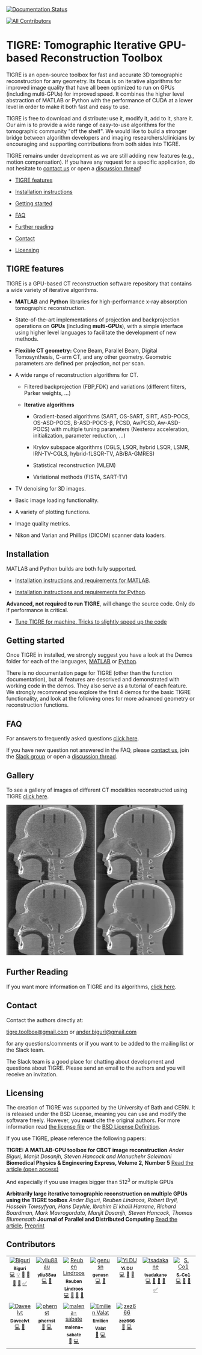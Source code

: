 [![Documentation Status](https://readthedocs.org/projects/tigre/badge/?version=latest)](https://tigre.readthedocs.io/en/latest/?badge=latest)
<!-- ALL-CONTRIBUTORS-BADGE:START - Do not remove or modify this section -->
[![All Contributors](https://img.shields.io/badge/all_contributors-12-orange.svg?style=flat-square)](#contributors-)
<!-- ALL-CONTRIBUTORS-BADGE:END -->


TIGRE: Tomographic Iterative GPU-based Reconstruction Toolbox
======

TIGRE is an open-source toolbox for fast and accurate 3D tomographic 
reconstruction for any geometry.  Its focus is on iterative algorithms 
for improved image quality that have all been optimized to run on GPUs 
(including multi-GPUs) for improved speed. It combines the higher level 
abstraction of MATLAB or Python with the performance of CUDA at a lower level in order to make 
it both fast and easy to use.

TIGRE is free to download and distribute: use it, modify it, add to it, 
share it. Our aim is to provide a wide range of easy-to-use algorithms 
for the tomographic community "off the shelf".  We would like to build a 
stronger bridge between algorithm developers and imaging 
researchers/clinicians by encouraging and supporting contributions from 
both sides into TIGRE.

TIGRE remains under development as we are still adding new features 
(e.g., motion compensation).  If you have any request for a specific 
application, do not hesitate to [contact us](#contact) or open a  [discussion thread](https://github.com/CERN/TIGRE/discussions)!

 - [TIGRE features](#features)
 
 - [Installation instructions](#installation)

 - [Getting started](#getting-started)
 
 - [FAQ](#faq)
  
 - [Further reading](#further-reading)
 
 - [Contact](#contact) 
 
 - [Licensing](#licensing)


## TIGRE features

TIGRE is a GPU-based CT reconstruction software repository that contains a wide variety of iterative algorithms.

- **MATLAB** and **Python** libraries for high-performance x-ray absorption tomographic reconstruction.

- State-of-the-art implementations of projection and backprojection operations on **GPUs** (including **multi-GPUs**), with a simple interface using higher level languages to facilitate the development of new methods.

- **Flexible CT geometry:** Cone Beam, Parallel Beam, Digital Tomosynthesis, C-arm CT, and any other geometry.  Geometric parameters are defined per projection, not per scan.

- A wide range of reconstruction algorithms for CT.

    - Filtered backprojection (FBP,FDK) and variations (different filters, Parker weights, ...)
   
    - **Iterative algorithms**
       
        - Gradient-based algorithms (SART, OS-SART, SIRT, ASD-POCS, OS-ASD-POCS, B-ASD-POCS-β, PCSD, AwPCSD, Aw-ASD-POCS) with multiple tuning parameters (Nesterov acceleration, initialization, parameter reduction, ...)
       
        - Krylov subspace algorithms (CGLS, LSQR, hybrid LSQR, LSMR, IRN-TV-CGLS, hybrid-fLSQR-TV, AB/BA-GMRES)
       
        - Statistical reconstruction (MLEM)
       
        - Variational methods (FISTA, SART-TV) 
       
- TV denoising for 3D images.
       
- Basic image loading functionality.
       
- A variety of plotting functions.
       
- Image quality metrics.

- Nikon and Varian and Phillips (DICOM) scanner data loaders. 

## Installation

MATLAB and Python builds are both fully supported.

- [Installation instructions and requirements for MATLAB](Frontispiece/MATLAB_installation.md).

- [Installation instructions and requirements for Python](Frontispiece/python_installation.md). 

**Advanced, not required to run TIGRE**, will change the source code. Only do if performance is critical.

- [Tune TIGRE for machine. Tricks to slightly speed up the code](Frontispiece/Tune_TIGRE.md)


## Getting started

Once TIGRE in installed, we strongly suggest you have a look at the Demos folder for each of the languages, [MATLAB](https://github.com/CERN/TIGRE/tree/master/MATLAB/Demos) or [Python](https://github.com/CERN/TIGRE/tree/master/Python/demos). 

There is no documentation page for TIGRE (other than the function documentation), but all features are descrived and demonstrated with working code in the demos. They also serve as a tutorial of each feature. We strongly recommend you explore the first 4 demos for the basic TIGRE functionality, and look at the following ones for more advanced geometry or reconstruction functions. 

## FAQ

For answers to frequently asked questions [click here](Frontispiece/FAQ.md).

If you have new question not answered in the FAQ, please [contact us](#contact), join the [Slack group](#contact) or open a  [discussion thread](https://github.com/CERN/TIGRE/discussions).

## Gallery

To see a gallery of images of different CT modalities reconstructed using TIGRE [click here](Frontispiece/Gallery.md).

<img src="https://raw.githubusercontent.com/AnderBiguri/PhDThesis/master/Applications/randofull.png" height="400">


## Further Reading

If you want more information on TIGRE and its algorithms, [click here](Frontispiece/Further_reading.md).


## Contact

Contact the authors directly at:

[tigre.toolbox@gmail.com](mailto:tigre.toolbox@gmail.com) or [ander.biguri@gmail.com](mailto:ander.biguri@gmail.com)

for any questions/comments or if you want to be added to the mailing list or the Slack team.

The Slack team is a good place for chatting about development and questions about TIGRE. Please send an email to the authors and you will receive an invitation.

## Licensing

The creation of TIGRE was supported by the University of Bath and CERN. It is released under the BSD License, meaning you can use and modify the software freely.  However, you **must** cite the original authors.
For more information read [the license file][1] or the [BSD License Definition][2].

If you use TIGRE, please reference the following papers:

**TIGRE: A MATLAB-GPU toolbox for CBCT image reconstruction**
*Ander Biguri, Manjit Dosanjh, Steven Hancock and Manuchehr Soleimani*
**Biomedical Physics & Engineering Express, Volume 2, Number 5**
[Read the article (open access)][3]

And especially if you use images bigger than 512<sup>3</sup> or multiple GPUs

**Arbitrarily large iterative tomographic reconstruction on multiple GPUs using the TIGRE toolbox**
*Ander Biguri, Reuben Lindroos, Robert Bryll, Hossein Towsyfyan, Hans Deyhle, Ibrahim El khalil Harrane, Richard
Boardman, Mark Mavrogordato, Manjit Dosanjh, Steven Hancock, Thomas Blumensath*
**Journal of Parallel and Distributed Computing**
[Read the article][4], 
[Preprint][5]

## Contributors

<!-- ALL-CONTRIBUTORS-LIST:START - Do not remove or modify this section -->
<!-- prettier-ignore-start -->
<!-- markdownlint-disable -->
<table>
  <tbody>
    <tr>
      <td align="center" valign="top" width="14.28%"><a href="https://github.com/AnderBiguri"><img src="https://avatars.githubusercontent.com/u/11854388?v=4?s=100" width="100px;" alt="Biguri"/><br /><sub><b>Biguri</b></sub></a><br /><a href="https://github.com/CERN/TIGRE/commits?author=AnderBiguri" title="Code">💻</a> <a href="#example-AnderBiguri" title="Examples">💡</a> <a href="#ideas-AnderBiguri" title="Ideas, Planning, & Feedback">🤔</a> <a href="#maintenance-AnderBiguri" title="Maintenance">🚧</a> <a href="#research-AnderBiguri" title="Research">🔬</a> <a href="https://github.com/CERN/TIGRE/pulls?q=is%3Apr+reviewed-by%3AAnderBiguri" title="Reviewed Pull Requests">👀</a> <a href="#tutorial-AnderBiguri" title="Tutorials">✅</a></td>
      <td align="center" valign="top" width="14.28%"><a href="https://github.com/yliu88au"><img src="https://avatars.githubusercontent.com/u/75292881?v=4?s=100" width="100px;" alt="yliu88au"/><br /><sub><b>yliu88au</b></sub></a><br /><a href="https://github.com/CERN/TIGRE/commits?author=yliu88au" title="Code">💻</a> <a href="https://github.com/CERN/TIGRE/issues?q=author%3Ayliu88au" title="Bug reports">🐛</a></td>
      <td align="center" valign="top" width="14.28%"><a href="https://github.com/reubenlindroos"><img src="https://avatars.githubusercontent.com/u/25688713?v=4?s=100" width="100px;" alt="Reuben Lindroos"/><br /><sub><b>Reuben Lindroos</b></sub></a><br /><a href="https://github.com/CERN/TIGRE/commits?author=reubenlindroos" title="Code">💻</a> <a href="https://github.com/CERN/TIGRE/issues?q=author%3Areubenlindroos" title="Bug reports">🐛</a> <a href="#design-reubenlindroos" title="Design">🎨</a> <a href="#ideas-reubenlindroos" title="Ideas, Planning, & Feedback">🤔</a></td>
      <td align="center" valign="top" width="14.28%"><a href="https://github.com/genusn"><img src="https://avatars.githubusercontent.com/u/25704789?v=4?s=100" width="100px;" alt="genusn"/><br /><sub><b>genusn</b></sub></a><br /><a href="https://github.com/CERN/TIGRE/commits?author=genusn" title="Code">💻</a> <a href="https://github.com/CERN/TIGRE/issues?q=author%3Agenusn" title="Bug reports">🐛</a></td>
      <td align="center" valign="top" width="14.28%"><a href="https://github.com/yidu-bjcancer"><img src="https://avatars.githubusercontent.com/u/7495679?v=4?s=100" width="100px;" alt="Yi DU"/><br /><sub><b>Yi DU</b></sub></a><br /><a href="https://github.com/CERN/TIGRE/commits?author=yidu-bjcancer" title="Code">💻</a> <a href="https://github.com/CERN/TIGRE/issues?q=author%3Ayidu-bjcancer" title="Bug reports">🐛</a> <a href="#research-yidu-bjcancer" title="Research">🔬</a></td>
      <td align="center" valign="top" width="14.28%"><a href="https://github.com/tsadakane"><img src="https://avatars.githubusercontent.com/u/40597344?v=4?s=100" width="100px;" alt="tsadakane"/><br /><sub><b>tsadakane</b></sub></a><br /><a href="https://github.com/CERN/TIGRE/commits?author=tsadakane" title="Code">💻</a> <a href="#design-tsadakane" title="Design">🎨</a> <a href="#ideas-tsadakane" title="Ideas, Planning, & Feedback">🤔</a> <a href="https://github.com/CERN/TIGRE/issues?q=author%3Atsadakane" title="Bug reports">🐛</a> <a href="#tutorial-tsadakane" title="Tutorials">✅</a></td>
      <td align="center" valign="top" width="14.28%"><a href="https://omg.lol/sco1"><img src="https://avatars.githubusercontent.com/u/5323929?v=4?s=100" width="100px;" alt="S. Co1"/><br /><sub><b>S. Co1</b></sub></a><br /><a href="https://github.com/CERN/TIGRE/commits?author=sco1" title="Code">💻</a> <a href="#design-sco1" title="Design">🎨</a> <a href="#tool-sco1" title="Tools">🔧</a></td>
    </tr>
    <tr>
      <td align="center" valign="top" width="14.28%"><a href="https://github.com/Daveelvt"><img src="https://avatars.githubusercontent.com/u/16086944?v=4?s=100" width="100px;" alt="Daveelvt"/><br /><sub><b>Daveelvt</b></sub></a><br /><a href="https://github.com/CERN/TIGRE/commits?author=Daveelvt" title="Code">💻</a> <a href="#research-Daveelvt" title="Research">🔬</a></td>
      <td align="center" valign="top" width="14.28%"><a href="https://github.com/phernst"><img src="https://avatars.githubusercontent.com/u/9623894?v=4?s=100" width="100px;" alt="phernst"/><br /><sub><b>phernst</b></sub></a><br /><a href="https://github.com/CERN/TIGRE/issues?q=author%3Aphernst" title="Bug reports">🐛</a> <a href="https://github.com/CERN/TIGRE/commits?author=phernst" title="Code">💻</a></td>
      <td align="center" valign="top" width="14.28%"><a href="https://github.com/malena-sabate"><img src="https://avatars.githubusercontent.com/u/83228154?v=4?s=100" width="100px;" alt="malena-sabate"/><br /><sub><b>malena-sabate</b></sub></a><br /><a href="#research-malena-sabate" title="Research">🔬</a> <a href="https://github.com/CERN/TIGRE/commits?author=malena-sabate" title="Code">💻</a></td>
      <td align="center" valign="top" width="14.28%"><a href="https://emilienvalat.net/"><img src="https://avatars.githubusercontent.com/u/46785587?v=4?s=100" width="100px;" alt="Emilien Valat"/><br /><sub><b>Emilien Valat</b></sub></a><br /><a href="#research-Emvlt" title="Research">🔬</a> <a href="https://github.com/CERN/TIGRE/commits?author=Emvlt" title="Code">💻</a></td>
      <td align="center" valign="top" width="14.28%"><a href="https://github.com/zezisme"><img src="https://avatars.githubusercontent.com/u/40331996?v=4?s=100" width="100px;" alt="zez666"/><br /><sub><b>zez666</b></sub></a><br /><a href="https://github.com/CERN/TIGRE/issues?q=author%3Azezisme" title="Bug reports">🐛</a> <a href="https://github.com/CERN/TIGRE/commits?author=zezisme" title="Code">💻</a></td>
    </tr>
  </tbody>
</table>

<!-- markdownlint-restore -->
<!-- prettier-ignore-end -->

<!-- ALL-CONTRIBUTORS-LIST:END -->
<!-- prettier-ignore-start -->
<!-- markdownlint-disable -->

<!-- markdownlint-restore -->
<!-- prettier-ignore-end -->

<!-- ALL-CONTRIBUTORS-LIST:END -->


[1]: LICENSE.txt
[2]: http://www.linfo.org/bsdlicense.html
[3]: http://iopscience.iop.org/article/10.1088/2057-1976/2/5/055010
[4]: https://doi.org/10.1016/j.jpdc.2020.07.004
[5]: https://arxiv.org/abs/1905.03748
